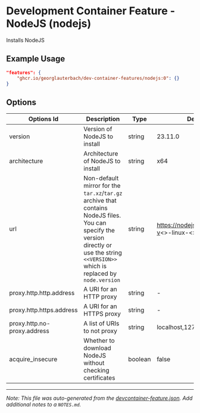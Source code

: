 
# Development Container Feature - NodeJS (nodejs)

Installs NodeJS

## Example Usage

```json
"features": {
    "ghcr.io/georglauterbach/dev-container-features/nodejs:0": {}
}
```

## Options

| Options Id | Description | Type | Default Value |
|-----|-----|-----|-----|
| version | Version of NodeJS to install | string | 23.11.0 |
| architecture | Architecture of NodeJS to install | string | x64 |
| url | Non-default mirror for the `tar.xz`/`tar.gz` archive that contains NodeJS files. You can specify the version directly or use the string `<<VERSION>>` which is replaced by `node.version` | string | https://nodejs.org/dist/latest/node-v<<VERSION>>-linux-<<ARCHITECTURE>>.tar.gz |
| proxy.http.http.address | A URI for an HTTP proxy | string | - |
| proxy.http.https.address | A URI for an HTTPS proxy | string | - |
| proxy.http.no-proxy.address | A list of URIs to not proxy | string | localhost,127.0.0.1 |
| acquire_insecure | Whether to download NodeJS without checking certificates | boolean | false |



---

_Note: This file was auto-generated from the [devcontainer-feature.json](https://github.com/georglauterbach/dev-container-features/blob/main/src/nodejs/devcontainer-feature.json).  Add additional notes to a `NOTES.md`._
